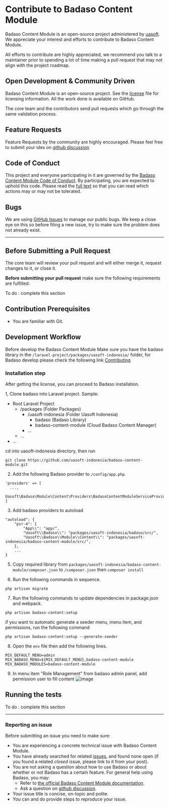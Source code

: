 # Contribute to Badaso Content Module

Badaso Content Module is an open-source project administered by [uasoft](https://soft.uatech.co.id). We appreciate your interest and efforts to contribute to Badaso Content Module.

All efforts to contribute are highly appreciated, we recommend you talk to a maintainer prior to spending a lot of time making a pull request that may not align with the project roadmap.

## Open Development & Community Driven

Badaso Content Module is an open-source project. See the [license](https://github.com/uasoft-indonesia/badaso-content-module/blob/master/license) file for licensing information. All the work done is available on GitHub.

The core team and the contributors send pull requests which go through the same validation process.

## Feature Requests

Feature Requests by the community are highly encouraged. Please feel free to submit your ides on [github discussion](https://github.com/uasoft-indonesia/badaso-content-module/discussions/categories/ideas)

## Code of Conduct

This project and everyone participating in it are governed by the [Badaso Content Module Code of Conduct](code_of_conduct.md). By participating, you are expected to uphold this code. Please read the [full text](code_of_conduct.md) so that you can read which actions may or may not be tolerated.

## Bugs

We are using [GitHub Issues](https://github.com/uasoft-indonesia/badaso-content-module/issues) to manage our public bugs. We keep a close eye on this so before filing a new issue, try to make sure the problem does not already exist.

---

## Before Submitting a Pull Request

The core team will review your pull request and will either merge it, request changes to it, or close it.

**Before submitting your pull request** make sure the following requirements are fulfilled:

To do : complete this section

## Contribution Prerequisites

- You are familiar with Git.

## Development Workflow

Before develop the Badaso Content Module Make sure you have the badaso library in the `/laravel-project/packages/uasoft-indonesia/` folder, for Badaso develop please check the following link [Contributing](https://github.com/uasoft-indonesia/badaso/blob/main/CONTRIBUTING.md)

### Installation step

After getting the license, you can proceed to Badaso installation.

1, Clone badaso into Laravel project. Sample:
- Root Laravel Project
  - /packages (Folder Packages)
    - /uasoft-indonesia (Folder Uasoft Indonesia)
      - badaso (Badaso Library) 
      - badaso-content-module (Cloud Badaso Content Manager)
    - ...
  - ...
- ...

cd into uasoft-indonesia directory, then run
```
git clone https://github.com/uasoft-indonesia/badaso-content-module.git
```

2. Add the following Badaso provider to ```/config/app.php```.

```
'providers' => [
  ...,
  Uasoft\Badaso\Module\Content\Providers\BadasoContentModuleServiceProvider::class,
]
```

3. Add badaso providers to autoload

```
"autoload": {
    "psr-4": {
        "App\\": "app/",
        "Uasoft\\Badaso\\": "packages/uasoft-indonesia/badaso/src/",
        "Uasoft\\Badaso\\Module\\Content\\": "packages/uasoft-indonesia/badaso-content-module/src/",
    },
    ...
}
```

5. Copy required library from ```packages/uasoft-indonesia/badaso-content-module/composer.json``` to ```/composer.json``` then ```composer install```

6. Run the following commands in sequence.
```
php artisan migrate
```

7. Run the following commands to update dependencies in package.json and webpack.
```
php artisan badaso-content:setup
```
if you want to automatic generate a seeder menu, menu item, and permissions, run the following command 
```
php artisan badaso-content:setup --generate-seeder
```

8. Open the ```env``` file then add the following lines.
```
MIX_DEFAULT_MENU=admin
MIX_BADASO_MENU=${MIX_DEFAULT_MENU},badaso-content-module
MIX_BADASO_MODULES=badaso-content-module
```

9. In menu item "Role Management" from badaso admin panel, add permission user to fill content
![image](https://user-images.githubusercontent.com/55905844/118775952-a90f3380-b8b1-11eb-9c32-d672f686aeb1.png)

## Running the tests

To do : complete this section

---

### Reporting an issue

Before submitting an issue you need to make sure:

- You are experiencing a concrete technical issue with Badaso Content Module.
- You have already searched for related [issues](https://github.com/uasoft-indonesia/badaso-content-module/issues), and found none open (if you found a related _closed_ issue, please link to it from your post).
- You are not asking a question about how to use Badaso or about whether or not Badaso has a certain feature. For general help using Badaso, you may:
  - Refer to [the official Badaso Content Module documentation](https://github.com/uasoft-indonesia/badaso-content-module).
  - Ask a question on [github discussion](https://github.com/uasoft-indonesia/badaso-content-module/discussions).
- Your issue title is concise, on-topic and polite.
- You can and do provide steps to reproduce your issue.